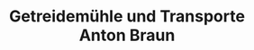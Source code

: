 ---
title: "Getreidemühle und Transporte Anton Braun"
url: /erbach/getreidemuehle-und-transporte-anton-braun/
shop: Hofladen
---